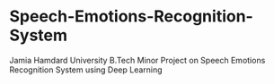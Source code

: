 # Speech-Emotions-Recognition-System
Jamia Hamdard University B.Tech Minor Project on Speech Emotions Recognition System using Deep Learning
